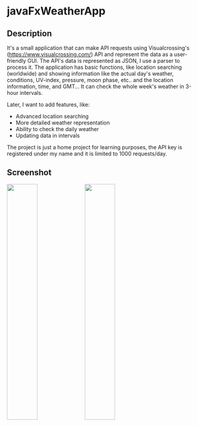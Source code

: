 # javaFxWeatherApp

## Description
It's a small application that can make API requests using Visualcrossing's (https://www.visualcrossing.com/) API and represent the data as a user-friendly GUI.
The API's data is represented as JSON, I use a parser to process it.
The application has basic functions, like location searching (worldwide) and showing information like the actual day's weather, conditions, UV-index, pressure, moon phase, etc.. and the location information, time, and GMT...
It can check the whole week's weather in 3-hour intervals. 

Later, I want to add features, like:
- Advanced location searching
- More detailed weather representation
- Ability to check the daily weather
- Updating data in intervals

The project is just a home project for learning purposes, the API key is registered under my name and it is limited to 1000 requests/day.

## Screenshot
<img src=https://github.com/nagydani120/javaFxWeatherApp/assets/118393637/70faba23-d9be-47bc-b062-706a443d6338 width=40% height=40%>
<img src=https://github.com/nagydani120/javaFxWeatherApp/assets/118393637/6eead18c-3022-4898-a2c3-dadd30dfb26f width=40% height=40%>
